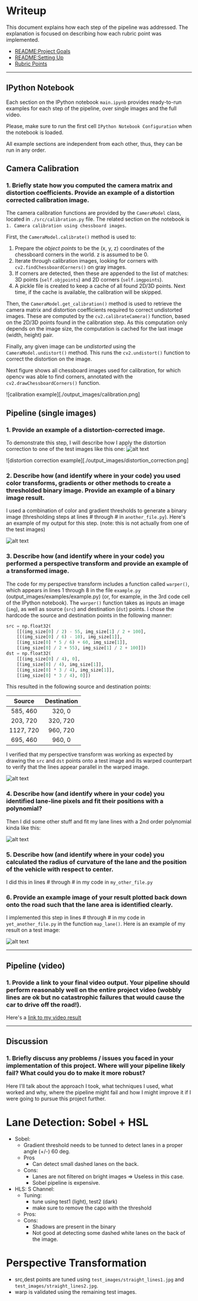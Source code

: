 # Writeup

This document explains how each step of the pipeline was addressed. The explanation is focused on describing how each rubric point was implemented.

- [README:Project Goals](./README#project-goals)
- [README:Setting Up](./README#running-the-project)
- [Rubric Points](https://review.udacity.com/#!/rubrics/571/view)


[//]: # (Image References)

[image1]: ./examples/undistort_output.png "Undistorted"
[image2]: ./test_images/test1.jpg "Road Transformed"
[image3]: ./examples/binary_combo_example.jpg "Binary Example"
[image4]: ./examples/warped_straight_lines.jpg "Warp Example"
[image5]: ./examples/color_fit_lines.jpg "Fit Visual"
[image6]: ./examples/example_output.jpg "Output"
[video1]: ./project_video.mp4 "Video"

---

## IPython Notebook

Each section on the IPython notebook `main.ipynb` provides ready-to-run examples for each step of the pipeline, over single images and the full video. 

Please, make sure to run the first cell `IPython Notebook Configuration` when the notebook is loaded. 

All example sections are independent from each other, thus, they can be run in any order.

## Camera Calibration

### 1. Briefly state how you computed the camera matrix and distortion coefficients. Provide an example of a distortion corrected calibration image.

The camera calibration functions are provided by the `CameraModel` class, located in `./src/calibration.py` file. The related section on the notebook is `1. Camera calibration using chessboard images`.

First, the `CameraModel.calibrate()` method is used to:
1. Prepare the *object points* to be the (x, y, z) coordinates of the chessboard corners in the world. z is assumed to be 0.
2. Iterate through calibration images, looking for corners with `cv2.findChessboardCorners()` on gray images.
3. If corners are detected, then these are appended to the list of matches: 3D points (`self.objpoints`) and 2D corners (`self.imgpoints`).
4. A pickle file is created to keep a cache of all found 2D/3D points. Next time, if the cache is available, the calibration will be skipped.

Then, the `CameraModel.get_calibration()` method is used to retrieve the camera matrix and distortion coefficients required to correct undistorted images. These are computed by the `cv2.calibrateCamera()` function, based on the 2D/3D points found in the calibration step. As this computation only depends on the image size, the computation is cached for the last image (width, height) pair.

Finally, any given image can be *undistorted* using the `CameraModel.undistort()` method. This runs the `cv2.undistort()` function to correct the distortion on the image.

Next figure shows all chessboard images used for calibration, for which opencv was able to find corners, annotated with the `cv2.drawChessboardCorners()` function.

![calibration example][./output_images/calibration.png]


## Pipeline (single images)

### 1. Provide an example of a distortion-corrected image.

To demonstrate this step, I will describe how I apply the distortion correction to one of the test images like this one:
![alt text][image2]

![distortion correction example][./output_images/distortion_correction.png]

### 2. Describe how (and identify where in your code) you used color transforms, gradients or other methods to create a thresholded binary image.  Provide an example of a binary image result.

I used a combination of color and gradient thresholds to generate a binary image (thresholding steps at lines # through # in `another_file.py`).  Here's an example of my output for this step.  (note: this is not actually from one of the test images)

![alt text][image3]

### 3. Describe how (and identify where in your code) you performed a perspective transform and provide an example of a transformed image.

The code for my perspective transform includes a function called `warper()`, which appears in lines 1 through 8 in the file `example.py` (output_images/examples/example.py) (or, for example, in the 3rd code cell of the IPython notebook).  The `warper()` function takes as inputs an image (`img`), as well as source (`src`) and destination (`dst`) points.  I chose the hardcode the source and destination points in the following manner:

```python
src = np.float32(
    [[(img_size[0] / 2) - 55, img_size[1] / 2 + 100],
    [((img_size[0] / 6) - 10), img_size[1]],
    [(img_size[0] * 5 / 6) + 60, img_size[1]],
    [(img_size[0] / 2 + 55), img_size[1] / 2 + 100]])
dst = np.float32(
    [[(img_size[0] / 4), 0],
    [(img_size[0] / 4), img_size[1]],
    [(img_size[0] * 3 / 4), img_size[1]],
    [(img_size[0] * 3 / 4), 0]])
```

This resulted in the following source and destination points:

| Source        | Destination   | 
|:-------------:|:-------------:| 
| 585, 460      | 320, 0        | 
| 203, 720      | 320, 720      |
| 1127, 720     | 960, 720      |
| 695, 460      | 960, 0        |

I verified that my perspective transform was working as expected by drawing the `src` and `dst` points onto a test image and its warped counterpart to verify that the lines appear parallel in the warped image.

![alt text][image4]

### 4. Describe how (and identify where in your code) you identified lane-line pixels and fit their positions with a polynomial?

Then I did some other stuff and fit my lane lines with a 2nd order polynomial kinda like this:

![alt text][image5]

### 5. Describe how (and identify where in your code) you calculated the radius of curvature of the lane and the position of the vehicle with respect to center.

I did this in lines # through # in my code in `my_other_file.py`

### 6. Provide an example image of your result plotted back down onto the road such that the lane area is identified clearly.

I implemented this step in lines # through # in my code in `yet_another_file.py` in the function `map_lane()`.  Here is an example of my result on a test image:

![alt text][image6]

---

## Pipeline (video)

### 1. Provide a link to your final video output.  Your pipeline should perform reasonably well on the entire project video (wobbly lines are ok but no catastrophic failures that would cause the car to drive off the road!).

Here's a [link to my video result](./project_video.mp4)

---

## Discussion

### 1. Briefly discuss any problems / issues you faced in your implementation of this project.  Where will your pipeline likely fail?  What could you do to make it more robust?

Here I'll talk about the approach I took, what techniques I used, what worked and why, where the pipeline might fail and how I might improve it if I were going to pursue this project further.


# Lane Detection: Sobel + HSL

- Sobel:
  - Gradient threshold needs to be tunned to detect lanes
    in a proper angle (+/-) 60 deg.
  - Pros
	- Can detect small dashed lanes on the back.
  - Cons:
	- Lanes are not filtered on bright images => Useless in this case.
	- Sobel pipeline is expensive.
- HLS: S Channel:
  - Tuning:
    - tune using test1 (light), test2 (dark)
    - make sure to remove the capo with the threshold
  - Pros:
  - Cons:
	- Shadows are present in the binary
	- Not good at detecting some dashed white lanes on the back of the image.
  

# Perspective Transformation

- src,dest points are tuned using `test_images/straight_lines1.jpg` and `test_images/straight_lines2.jpg`.
- warp is validated using the remaining test images.
